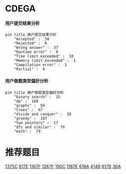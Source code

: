 # CDEGA

<!-- tabs:start -->



#### **用户提交结果分析**

```mermaid
pie title 用户提交结果分析
    "Accepted" :  50
    "Rejected" :  0
    "Wrong answer" :  37
    "Runtime error" :  0
    "Time limit exceeded" :  10
    "Memory limit exceeded" :  1
    "Compilation error" :  1
    "Partial" :  0
```

#### **用户做题类型偏好分析**

```mermaid
pie title 用户做题类型偏好分析
    "binary search" :  15
    "dp" :  168
    "graphs" :  56
    "trees" :  67
    "divide and conquer" :  28
    "greedy" :  187
    "two pointers" :  17
    "dfs and similar" :  79
    "math" :  79
```



<!-- tabs:end -->
# 推荐题目
[1375C](https://codeforces.com/contest/1375/problem/C)
[617E](https://codeforces.com/contest/617/problem/E)
[1167F](https://codeforces.com/contest/1167/problem/F)
[1267F](https://codeforces.com/contest/1267/problem/F)
[190C](https://codeforces.com/contest/190/problem/C)
[1187E](https://codeforces.com/contest/1187/problem/E)
[618A](https://codeforces.com/contest/618/problem/A)
[414B](https://codeforces.com/contest/414/problem/B)
[617B](https://codeforces.com/contest/617/problem/B)
[36A](https://codeforces.com/contest/36/problem/A)
